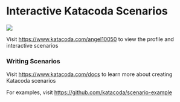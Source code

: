 # Interactive Katacoda Scenarios

[![](http://shields.katacoda.com/katacoda/angel10050/count.svg)](https://www.katacoda.com/angel10050 "Get your profile on Katacoda.com")

Visit https://www.katacoda.com/angel10050 to view the profile and interactive scenarios

### Writing Scenarios
Visit https://www.katacoda.com/docs to learn more about creating Katacoda scenarios

For examples, visit https://github.com/katacoda/scenario-example
